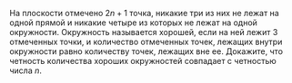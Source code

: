 На плоскости отмечено $2n + 1$ точка, никакие три из них не лежат на одной прямой и никакие четыре из которых не лежат на одной окружности. Окружность называется хорошей, если на ней лежит 3 отмеченных точки, и количество отмеченных точек, лежащих внутри окружности равно количеству точек, лежащих вне ее. Докажите, что четность количества хороших окружностей совпадает с четностью числа $n$.